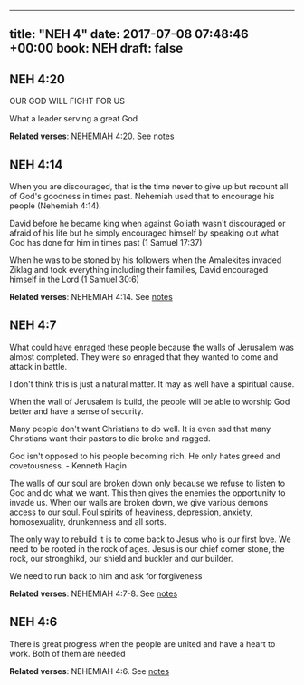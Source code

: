 
---
title: "NEH 4"
date: 2017-07-08 07:48:46 +00:00
book: NEH
draft: false
---

## NEH 4:20

OUR GOD WILL FIGHT FOR US

What a leader serving a great God

**Related verses**: NEHEMIAH 4:20. See [notes](https://my.bible.com/notes/2674658393499362068)


## NEH 4:14

When you are discouraged, that is the time never to give up but recount all of God's goodness in times past. Nehemiah used that to encourage his people (Nehemiah 4:14). 

David before he became king when against Goliath wasn't discouraged or afraid of his life but he simply encouraged himself by speaking out what God has done for him in times past (1 Samuel 17:37)

When he was to be stoned by his followers when the Amalekites invaded Ziklag and took everything including their families, David encouraged himself in the Lord (1 Samuel 30:6)

**Related verses**: NEHEMIAH 4:14. See [notes](https://my.bible.com/notes/2674656485250425613)


## NEH 4:7

What could have enraged these people because the walls of Jerusalem was almost completed. They were so enraged that they wanted to come and attack in battle.

I don't think this is just a natural matter. It may as well have a spiritual cause.

When the wall of Jerusalem is build, the people will be able to worship God better and have a sense of security.

Many people don't want Christians to do well. It is even sad that many Christians want their pastors to die broke and ragged. 

God isn't opposed to his people becoming rich. He only hates greed and covetousness. - Kenneth Hagin 

The walls of our soul are broken down only because we refuse to listen to God and do what we want. This then gives the enemies the opportunity to invade us. When our walls are broken down, we give various demons access to our soul. Foul spirits of heaviness, depression, anxiety, homosexuality, drunkenness and all sorts.

The only way to rebuild it is to come back to Jesus who is our first love. We need to be rooted in the rock of ages. Jesus is our chief corner stone, the rock, our stronghikd, our shield and buckler and our builder.

We need to run back to him and ask for forgiveness

**Related verses**: NEHEMIAH 4:7-8. See [notes](https://my.bible.com/notes/2674652185736504051)


## NEH 4:6

There is great progress when the people are united and have a heart to work. Both of them are needed

**Related verses**: NEHEMIAH 4:6. See [notes](https://my.bible.com/notes/2674634269683081793)

